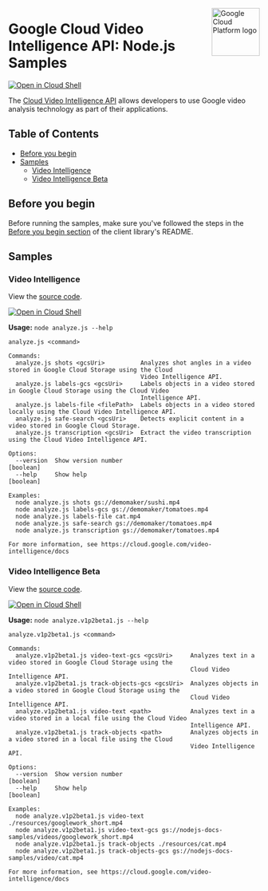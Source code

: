 [//]: # "This README.md file is auto-generated, all changes to this file will be lost."
[//]: # "To regenerate it, use `npm run generate-scaffolding`."
<img src="https://avatars2.githubusercontent.com/u/2810941?v=3&s=96" alt="Google Cloud Platform logo" title="Google Cloud Platform" align="right" height="96" width="96"/>

# Google Cloud Video Intelligence API: Node.js Samples

[![Open in Cloud Shell][shell_img]][shell_link]

The [Cloud Video Intelligence API](https://cloud.google.com/video-intelligence) allows developers to use Google video analysis technology as part of their applications.

## Table of Contents

* [Before you begin](#before-you-begin)
* [Samples](#samples)
  * [Video Intelligence](#video-intelligence)
  * [Video Intelligence Beta](#video-intelligence-beta)

## Before you begin

Before running the samples, make sure you've followed the steps in the
[Before you begin section](../README.md#before-you-begin) of the client
library's README.

## Samples

### Video Intelligence

View the [source code][video_0_code].

[![Open in Cloud Shell][shell_img]](https://console.cloud.google.com/cloudshell/open?git_repo=https://github.com/googleapis/nodejs-video-intelligence&page=editor&open_in_editor=samples/analyze.js,samples/README.md)

__Usage:__ `node analyze.js --help`

```
analyze.js <command>

Commands:
  analyze.js shots <gcsUri>          Analyzes shot angles in a video stored in Google Cloud Storage using the Cloud
                                     Video Intelligence API.
  analyze.js labels-gcs <gcsUri>     Labels objects in a video stored in Google Cloud Storage using the Cloud Video
                                     Intelligence API.
  analyze.js labels-file <filePath>  Labels objects in a video stored locally using the Cloud Video Intelligence API.
  analyze.js safe-search <gcsUri>    Detects explicit content in a video stored in Google Cloud Storage.
  analyze.js transcription <gcsUri>  Extract the video transcription using the Cloud Video Intelligence API.

Options:
  --version  Show version number                                                                               [boolean]
  --help     Show help                                                                                         [boolean]

Examples:
  node analyze.js shots gs://demomaker/sushi.mp4
  node analyze.js labels-gcs gs://demomaker/tomatoes.mp4
  node analyze.js labels-file cat.mp4
  node analyze.js safe-search gs://demomaker/tomatoes.mp4
  node analyze.js transcription gs://demomaker/tomatoes.mp4

For more information, see https://cloud.google.com/video-intelligence/docs
```

[video_0_docs]: https://cloud.google.com/video-intelligence/docs
[video_0_code]: analyze.js

### Video Intelligence Beta

View the [source code][video_1_code].

[![Open in Cloud Shell][shell_img]](https://console.cloud.google.com/cloudshell/open?git_repo=https://github.com/googleapis/nodejs-video-intelligence&page=editor&open_in_editor=samples/analyze.v1p2beta1.js,samples/README.md)

__Usage:__ `node analyze.v1p2beta1.js --help`

```
analyze.v1p2beta1.js <command>

Commands:
  analyze.v1p2beta1.js video-text-gcs <gcsUri>     Analyzes text in a video stored in Google Cloud Storage using the
                                                   Cloud Video Intelligence API.
  analyze.v1p2beta1.js track-objects-gcs <gcsUri>  Analyzes objects in a video stored in Google Cloud Storage using the
                                                   Cloud Video Intelligence API.
  analyze.v1p2beta1.js video-text <path>           Analyzes text in a video stored in a local file using the Cloud Video
                                                   Intelligence API.
  analyze.v1p2beta1.js track-objects <path>        Analyzes objects in a video stored in a local file using the Cloud
                                                   Video Intelligence API.

Options:
  --version  Show version number                                                                               [boolean]
  --help     Show help                                                                                         [boolean]

Examples:
  node analyze.v1p2beta1.js video-text ./resources/googlework_short.mp4
  node analyze.v1p2beta1.js video-text-gcs gs://nodejs-docs-samples/videos/googlework_short.mp4
  node analyze.v1p2beta1.js track-objects ./resources/cat.mp4
  node analyze.v1p2beta1.js track-objects-gcs gs://nodejs-docs-samples/video/cat.mp4

For more information, see https://cloud.google.com/video-intelligence/docs
```

[video_1_docs]: https://cloud.google.com/video-intelligence/docs
[video_1_code]: analyze.v1p2beta1.js

[shell_img]: https://gstatic.com/cloudssh/images/open-btn.png
[shell_link]: https://console.cloud.google.com/cloudshell/open?git_repo=https://github.com/googleapis/nodejs-video-intelligence&page=editor&open_in_editor=samples/README.md
